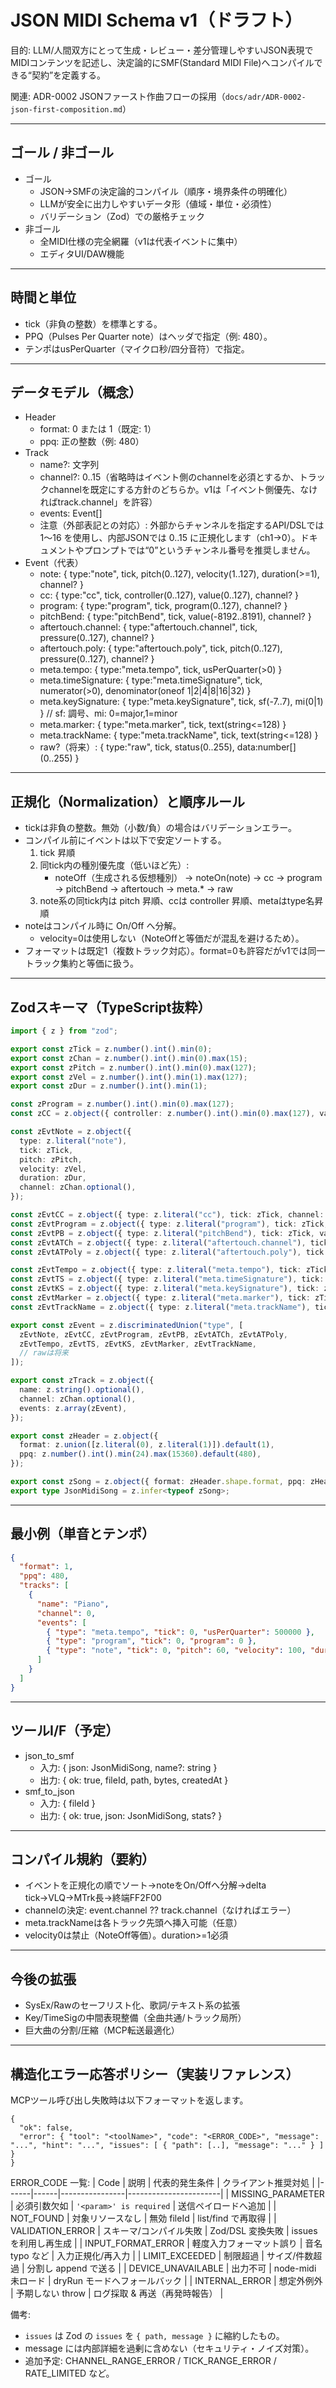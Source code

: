 # JSON MIDI Schema v1（ドラフト）

目的: LLM/人間双方にとって生成・レビュー・差分管理しやすいJSON表現でMIDIコンテンツを記述し、決定論的にSMF(Standard MIDI File)へコンパイルできる“契約”を定義する。

関連: ADR-0002 JSONファースト作曲フローの採用（`docs/adr/ADR-0002-json-first-composition.md`）

---

## ゴール / 非ゴール
- ゴール
  - JSON→SMFの決定論的コンパイル（順序・境界条件の明確化）
  - LLMが安全に出力しやすいデータ形（値域・単位・必須性）
  - バリデーション（Zod）での厳格チェック
- 非ゴール
  - 全MIDI仕様の完全網羅（v1は代表イベントに集中）
  - エディタUI/DAW機能

---

## 時間と単位
- tick（非負の整数）を標準とする。
- PPQ（Pulses Per Quarter note）はヘッダで指定（例: 480）。
- テンポはusPerQuarter（マイクロ秒/四分音符）で指定。

---

## データモデル（概念）
- Header
  - format: 0 または 1（既定: 1）
  - ppq: 正の整数（例: 480）
- Track
  - name?: 文字列
  - channel?: 0..15（省略時はイベント側のchannelを必須とするか、トラックchannelを既定にする方針のどちらか。v1は「イベント側優先、なければtrack.channel」を許容）
  - events: Event[]
  - 注意（外部表記との対応）: 外部からチャンネルを指定するAPI/DSLでは 1〜16 を使用し、内部JSONでは 0..15 に正規化します（ch1→0）。ドキュメントやプロンプトでは“0”というチャンネル番号を推奨しません。
- Event（代表）
  - note: { type:"note", tick, pitch(0..127), velocity(1..127), duration(>=1), channel? }
  - cc: { type:"cc", tick, controller(0..127), value(0..127), channel? }
  - program: { type:"program", tick, program(0..127), channel? }
  - pitchBend: { type:"pitchBend", tick, value(-8192..8191), channel? }
  - aftertouch.channel: { type:"aftertouch.channel", tick, pressure(0..127), channel? }
  - aftertouch.poly: { type:"aftertouch.poly", tick, pitch(0..127), pressure(0..127), channel? }
  - meta.tempo: { type:"meta.tempo", tick, usPerQuarter(>0) }
  - meta.timeSignature: { type:"meta.timeSignature", tick, numerator(>0), denominator(oneof 1|2|4|8|16|32) }
  - meta.keySignature: { type:"meta.keySignature", tick, sf(-7..7), mi(0|1) }  // sf: 調号、mi: 0=major,1=minor
  - meta.marker: { type:"meta.marker", tick, text(string<=128) }
  - meta.trackName: { type:"meta.trackName", tick, text(string<=128) }
  - raw?（将来）: { type:"raw", tick, status(0..255), data:number[] (0..255) }

---

## 正規化（Normalization）と順序ルール
- tickは非負の整数。無効（小数/負）の場合はバリデーションエラー。
- コンパイル前にイベントは以下で安定ソートする。
  1) tick 昇順
  2) 同tick内の種別優先度（低いほど先）:
     - noteOff（生成される仮想種別） → noteOn(note) → cc → program → pitchBend → aftertouch → meta.* → raw
  3) note系の同tick内は pitch 昇順、ccは controller 昇順、metaはtype名昇順
- noteはコンパイル時に On/Off へ分解。
  - velocity=0は使用しない（NoteOffと等価だが混乱を避けるため）。
- フォーマットは既定1（複数トラック対応）。format=0も許容だがv1では同一トラック集約と等価に扱う。

---

## Zodスキーマ（TypeScript抜粋）
```ts
import { z } from "zod";

export const zTick = z.number().int().min(0);
export const zChan = z.number().int().min(0).max(15);
export const zPitch = z.number().int().min(0).max(127);
export const zVel = z.number().int().min(1).max(127);
export const zDur = z.number().int().min(1);

const zProgram = z.number().int().min(0).max(127);
const zCC = z.object({ controller: z.number().int().min(0).max(127), value: z.number().int().min(0).max(127) });

const zEvtNote = z.object({
  type: z.literal("note"),
  tick: zTick,
  pitch: zPitch,
  velocity: zVel,
  duration: zDur,
  channel: zChan.optional(),
});

const zEvtCC = z.object({ type: z.literal("cc"), tick: zTick, channel: zChan.optional() }).and(zCC);
const zEvtProgram = z.object({ type: z.literal("program"), tick: zTick, program: zProgram, channel: zChan.optional() });
const zEvtPB = z.object({ type: z.literal("pitchBend"), tick: zTick, value: z.number().int().min(-8192).max(8191), channel: zChan.optional() });
const zEvtATCh = z.object({ type: z.literal("aftertouch.channel"), tick: zTick, pressure: z.number().int().min(0).max(127), channel: zChan.optional() });
const zEvtATPoly = z.object({ type: z.literal("aftertouch.poly"), tick: zTick, pitch: zPitch, pressure: z.number().int().min(0).max(127), channel: zChan.optional() });

const zEvtTempo = z.object({ type: z.literal("meta.tempo"), tick: zTick, usPerQuarter: z.number().int().min(1) });
const zEvtTS = z.object({ type: z.literal("meta.timeSignature"), tick: zTick, numerator: z.number().int().min(1), denominator: z.union([z.literal(1), z.literal(2), z.literal(4), z.literal(8), z.literal(16), z.literal(32)]) });
const zEvtKS = z.object({ type: z.literal("meta.keySignature"), tick: zTick, sf: z.number().int().min(-7).max(7), mi: z.union([z.literal(0), z.literal(1)]) });
const zEvtMarker = z.object({ type: z.literal("meta.marker"), tick: zTick, text: z.string().max(128) });
const zEvtTrackName = z.object({ type: z.literal("meta.trackName"), tick: zTick, text: z.string().max(128) });

export const zEvent = z.discriminatedUnion("type", [
  zEvtNote, zEvtCC, zEvtProgram, zEvtPB, zEvtATCh, zEvtATPoly,
  zEvtTempo, zEvtTS, zEvtKS, zEvtMarker, zEvtTrackName,
  // rawは将来
]);

export const zTrack = z.object({
  name: z.string().optional(),
  channel: zChan.optional(),
  events: z.array(zEvent),
});

export const zHeader = z.object({
  format: z.union([z.literal(0), z.literal(1)]).default(1),
  ppq: z.number().int().min(24).max(15360).default(480),
});

export const zSong = z.object({ format: zHeader.shape.format, ppq: zHeader.shape.ppq, tracks: z.array(zTrack).min(1) });
export type JsonMidiSong = z.infer<typeof zSong>;
```

---

## 最小例（単音とテンポ）
```json
{
  "format": 1,
  "ppq": 480,
  "tracks": [
    {
      "name": "Piano",
      "channel": 0,
      "events": [
        { "type": "meta.tempo", "tick": 0, "usPerQuarter": 500000 },
        { "type": "program", "tick": 0, "program": 0 },
        { "type": "note", "tick": 0, "pitch": 60, "velocity": 100, "duration": 480 }
      ]
    }
  ]
}
```

---

## ツールI/F（予定）
- json_to_smf
  - 入力: { json: JsonMidiSong, name?: string }
  - 出力: { ok: true, fileId, path, bytes, createdAt }
- smf_to_json
  - 入力: { fileId }
  - 出力: { ok: true, json: JsonMidiSong, stats? }

---

## コンパイル規約（要約）
- イベントを正規化の順でソート→noteをOn/Offへ分解→delta tick→VLQ→MTrk長→終端FF2F00
- channelの決定: event.channel ?? track.channel（なければエラー）
- meta.trackNameは各トラック先頭へ挿入可能（任意）
- velocity0は禁止（NoteOff等価）。duration>=1必須

---

## 今後の拡張
- SysEx/Rawのセーフリスト化、歌詞/テキスト系の拡張
- Key/TimeSigの中間表現整備（全曲共通/トラック局所）
- 巨大曲の分割/圧縮（MCP転送最適化）

---
## 構造化エラー応答ポリシー（実装リファレンス）
MCPツール呼び出し失敗時は以下フォーマットを返します。
```jsonc
{
  "ok": false,
  "error": { "tool": "<toolName>", "code": "<ERROR_CODE>", "message": "...", "hint": "...", "issues": [ { "path": [..], "message": "..." } ] }
}
```
ERROR_CODE 一覧:
| Code | 説明 | 代表的発生条件 | クライアント推奨対処 |
|------|------|----------------|-----------------------|
| MISSING_PARAMETER | 必須引数欠如 | `'<param>' is required` | 送信ペイロードへ追加 |
| NOT_FOUND | 対象リソースなし | 無効 fileId | list/find で再取得 |
| VALIDATION_ERROR | スキーマ/コンパイル失敗 | Zod/DSL 変換失敗 | issues を利用し再生成 |
| INPUT_FORMAT_ERROR | 軽度入力フォーマット誤り | 音名 typo など | 入力正規化/再入力 |
| LIMIT_EXCEEDED | 制限超過 | サイズ/件数超過 | 分割し append で送る |
| DEVICE_UNAVAILABLE | 出力不可 | node-midi 未ロード | dryRun モードへフォールバック |
| INTERNAL_ERROR | 想定外例外 | 予期しない throw | ログ採取 & 再送（再発時報告） |

備考:
- `issues` は Zod の `issues` を `{ path, message }` に縮約したもの。
- message には内部詳細を過剰に含めない（セキュリティ・ノイズ対策）。
- 追加予定: CHANNEL_RANGE_ERROR / TICK_RANGE_ERROR / RATE_LIMITED など。
